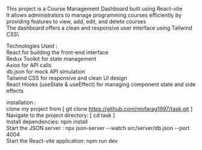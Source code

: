 This project is a Course Management Dashboard built using React-vite\
It allows administrators to manage programming courses efficiently by providing features to view, add, edit, and delete courses\
The dashboard offers a clean and responsive user interface using Tailwind CSS\

Technologies Used :\
React for building the front-end interface\
Redux Toolkit for state management\
Axios for API calls\
db.json for mock API simulation\
Tailwind CSS for responsive and clean UI design\
React Hooks (useState & useEffect) for managing component state and side effects

installation :\
clone my project from [ git clone https://github.com/mofarag1997/task.git ]\
Navigate to the project directory: [ cd task ]\
Install dependencies: npm install\
Start the JSON server : npx json-server --watch src/server/db.json --port 4004\
Start the React-vite application: npm run dev
